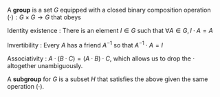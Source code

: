A **group** is a set $G$ equipped with a closed binary composition operation $(\cdot): G \times G \to G$ that obeys

Identity existence
: There is an element $I \in G$ such that $\forall A \in G, I \cdot A = A$

Invertibility
: Every $A$ has a friend $A^{-1}$ so that $A^{-1}\cdot A = I$

Associativity
: $A \cdot (B \cdot C) = (A \cdot B) \cdot C$, which allows us to drop the $\cdot$ altogether unambiguously.


A **subgroup** for $G$ is a subset $H$ that satisfies the above given the same operation $(\cdot)$.